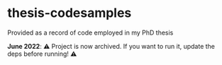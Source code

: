 # thesis-codesamples
Provided as a record of code employed in my PhD thesis

**June 2022**: ⚠️ Project is now archived. If you want to run it, update the deps before running! ⚠️
